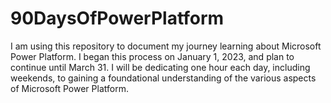 # 90DaysOfPowerPlatform
I am using this repository to document my journey learning about Microsoft Power Platform. I began this process on January 1, 2023, and plan to continue until March 31. I will be dedicating one hour each day, including weekends, to gaining a foundational understanding of the various aspects of Microsoft Power Platform. 
